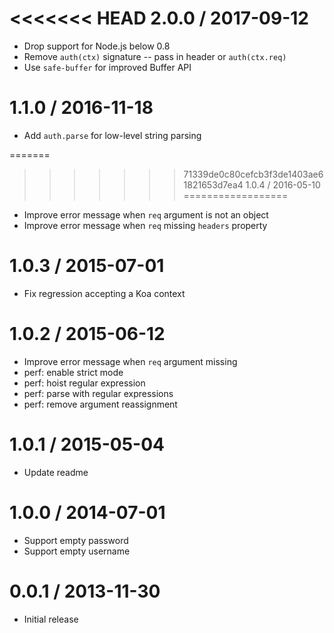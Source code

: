 <<<<<<< HEAD
2.0.0 / 2017-09-12
==================

  * Drop support for Node.js below 0.8
  * Remove `auth(ctx)` signature -- pass in header or `auth(ctx.req)`
  * Use `safe-buffer` for improved Buffer API

1.1.0 / 2016-11-18
==================

  * Add `auth.parse` for low-level string parsing

=======
>>>>>>> 71339de0c80cefcb3f3de1403ae61821653d7ea4
1.0.4 / 2016-05-10
==================

  * Improve error message when `req` argument is not an object
  * Improve error message when `req` missing `headers` property

1.0.3 / 2015-07-01
==================

  * Fix regression accepting a Koa context

1.0.2 / 2015-06-12
==================

  * Improve error message when `req` argument missing
  * perf: enable strict mode
  * perf: hoist regular expression
  * perf: parse with regular expressions
  * perf: remove argument reassignment

1.0.1 / 2015-05-04
==================

  * Update readme

1.0.0 / 2014-07-01
==================

  * Support empty password
  * Support empty username

0.0.1 / 2013-11-30
==================

  * Initial release
